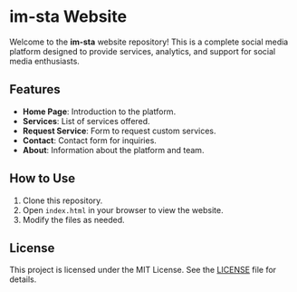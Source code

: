 # im-sta Website

Welcome to the **im-sta** website repository! This is a complete social media platform designed to provide services, analytics, and support for social media enthusiasts.

## Features

- **Home Page**: Introduction to the platform.
- **Services**: List of services offered.
- **Request Service**: Form to request custom services.
- **Contact**: Contact form for inquiries.
- **About**: Information about the platform and team.

## How to Use

1. Clone this repository.
2. Open `index.html` in your browser to view the website.
3. Modify the files as needed.

## License

This project is licensed under the MIT License. See the [LICENSE](LICENSE) file for details.